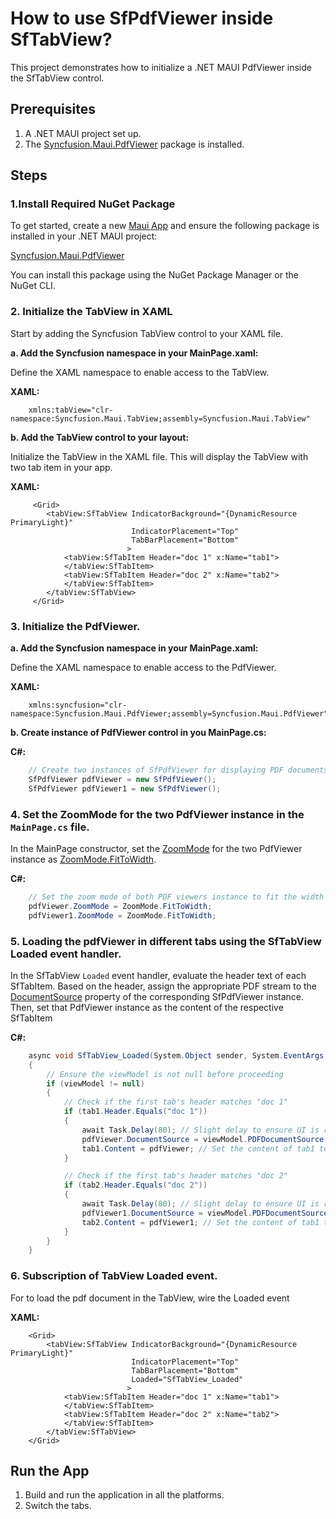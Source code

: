 # How to use SfPdfViewer inside SfTabView?

This project demonstrates how to initialize a .NET MAUI PdfViewer inside the SfTabView control.

## Prerequisites

1. A .NET MAUI project set up.
2. The [Syncfusion.Maui.PdfViewer](https://www.nuget.org/packages/Syncfusion.Maui.PdfViewer) package is installed.

## Steps

### 1.Install Required NuGet Package

To get started, create a new [Maui App](https://dotnet.microsoft.com/en-us/learn/maui/first-app-tutorial/create) and ensure the following package is installed in your .NET MAUI project:

[Syncfusion.Maui.PdfViewer](https://www.nuget.org/packages/Syncfusion.Maui.PdfViewer)

You can install this package using the NuGet Package Manager or the NuGet CLI.

### 2. Initialize the TabView in XAML

Start by adding the Syncfusion TabView control to your XAML file.

**a. Add the Syncfusion namespace in your MainPage.xaml:**

Define the XAML namespace to enable access to the TabView.

**XAML:**

```xaml
    xmlns:tabView="clr-namespace:Syncfusion.Maui.TabView;assembly=Syncfusion.Maui.TabView"
```

**b. Add the TabView control to your layout:**

Initialize the TabView in the XAML file. This will display the TabView with two tab item in your app.

**XAML:**

```xaml
     <Grid>
        <tabView:SfTabView IndicatorBackground="{DynamicResource PrimaryLight}"
                           IndicatorPlacement="Top"
                           TabBarPlacement="Bottom"
                          >
            <tabView:SfTabItem Header="doc 1" x:Name="tab1">
            </tabView:SfTabItem>
            <tabView:SfTabItem Header="doc 2" x:Name="tab2">
            </tabView:SfTabItem>
        </tabView:SfTabView>
     </Grid>
```

### 3. Initialize the PdfViewer.

**a. Add the Syncfusion namespace in your MainPage.xaml:**

Define the XAML namespace to enable access to the PdfViewer.

**XAML:**

```xaml
    xmlns:syncfusion="clr-namespace:Syncfusion.Maui.PdfViewer;assembly=Syncfusion.Maui.PdfViewer"
```
    
**b. Create instance of PdfViewer control in you MainPage.cs:**

**C#:**

```csharp
    // Create two instances of SfPdfViewer for displaying PDF documents
    SfPdfViewer pdfViewer = new SfPdfViewer();
    SfPdfViewer pdfViewer1 = new SfPdfViewer();
```

### 4. Set the ZoomMode for the two PdfViewer instance in the `MainPage.cs` file.

In the MainPage constructor, set the [ZoomMode](https://help.syncfusion.com/cr/maui/Syncfusion.Maui.PdfViewer.ZoomMode.html#fields) for the two PdfViewer instance as [ZoomMode.FitToWidth](https://help.syncfusion.com/cr/maui/Syncfusion.Maui.PdfViewer.ZoomMode.html#Syncfusion_Maui_PdfViewer_ZoomMode_FitToWidth).

**C#:**

```csharp
    // Set the zoom mode of both PDF viewers instance to fit the width of the container
    pdfViewer.ZoomMode = ZoomMode.FitToWidth;
    pdfViewer1.ZoomMode = ZoomMode.FitToWidth;
```

### 5. Loading the pdfViewer in different tabs using the SfTabView Loaded event handler.

In the SfTabView `Loaded` event handler, evaluate the header text of each SfTabItem. Based on the header, assign the appropriate PDF stream to the [DocumentSource](https://help.syncfusion.com/cr/maui/Syncfusion.Maui.PdfViewer.SfPdfViewer.html#Syncfusion_Maui_PdfViewer_SfPdfViewer_DocumentSource) property of the corresponding SfPdfViewer instance. Then, set that PdfViewer instance as the content of the respective SfTabItem

**C#:**

```csharp
    async void SfTabView_Loaded(System.Object sender, System.EventArgs e)
    {
        // Ensure the viewModel is not null before proceeding
        if (viewModel != null)
        {
            // Check if the first tab's header matches "doc 1"
            if (tab1.Header.Equals("doc 1"))
            {
                await Task.Delay(80); // Slight delay to ensure UI is ready
                pdfViewer.DocumentSource = viewModel.PDFDocumentSource; // Assign the stream to the "DocumentSource" property of the PdfViewer control
                tab1.Content = pdfViewer; // Set the content of tab1 to the pdfViewer.
            }

            // Check if the first tab's header matches "doc 2"
            if (tab2.Header.Equals("doc 2"))
            {
                await Task.Delay(80); // Slight delay to ensure UI is ready
                pdfViewer1.DocumentSource = viewModel.PDFDocumentSource2; // Assign the stream to the "DocumentSource" property of the PdfViewer control
                tab2.Content = pdfViewer1; // Set the content of tab1 to the pdfViewer1.
            }
        }
    }
```

### 6. Subscription of TabView Loaded event. 

For to load the pdf document in the TabView, wire the Loaded event

**XAML:**

```xaml
    <Grid>
        <tabView:SfTabView IndicatorBackground="{DynamicResource PrimaryLight}"
                           IndicatorPlacement="Top"
                           TabBarPlacement="Bottom"
                           Loaded="SfTabView_Loaded"
                          >
            <tabView:SfTabItem Header="doc 1" x:Name="tab1">
            </tabView:SfTabItem>
            <tabView:SfTabItem Header="doc 2" x:Name="tab2">
            </tabView:SfTabItem>
        </tabView:SfTabView>
    </Grid>
```

## Run the App

1. Build and run the application in all the platforms.
2. Switch the tabs.




